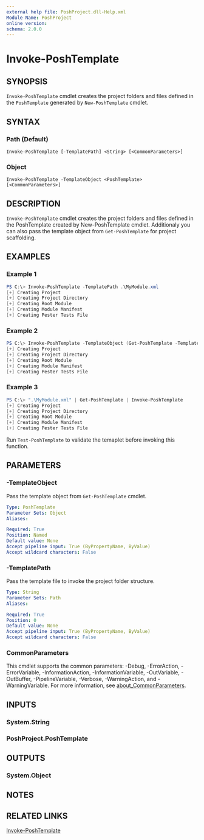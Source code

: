 ```yaml
---
external help file: PoshProject.dll-Help.xml
Module Name: PoshProject
online version:
schema: 2.0.0
---
```


# Invoke-PoshTemplate

## SYNOPSIS
`Invoke-PoshTemplate` cmdlet creates the project folders and files defined in the `PoshTemplate` generated by `New-PoshTemplate` cmdlet.

## SYNTAX

### Path (Default)
```
Invoke-PoshTemplate [-TemplatePath] <String> [<CommonParameters>]
```

### Object
```
Invoke-PoshTemplate -TemplateObject <PoshTemplate> [<CommonParameters>]
```

## DESCRIPTION
`Invoke-PoshTemplate` cmdlet creates the project folders and files defined in the PoshTemplate created by New-PoshTemplate cmdlet. Additionaly you can also 
pass the template object from `Get-PoshTemplate` for project scaffolding.


## EXAMPLES

### Example 1
```powershell
PS C:\> Invoke-PoshTemplate -TemplatePath .\MyModule.xml
[+] Creating Project
[+] Creating Project Directory
[+] Creating Root Module
[+] Creating Module Manifest
[+] Creating Pester Tests File
```

### Example 2
```powershell
PS C:\> Invoke-PoshTemplate -TemplateObject (Get-PoshTemplate -TemplatePath .\MyModule.xml)
[+] Creating Project
[+] Creating Project Directory
[+] Creating Root Module
[+] Creating Module Manifest
[+] Creating Pester Tests File
```

### Example 3
```powershell
PS C:\> ".\MyModule.xml" | Get-PoshTemplate | Invoke-PoshTemplate
[+] Creating Project
[+] Creating Project Directory
[+] Creating Root Module
[+] Creating Module Manifest
[+] Creating Pester Tests File
```

Run `Test-PoshTemplate` to validate the temaplet before invoking this function.

## PARAMETERS

### -TemplateObject
Pass the template object from `Get-PoshTemplate` cmdlet.

```yaml
Type: PoshTemplate
Parameter Sets: Object
Aliases:

Required: True
Position: Named
Default value: None
Accept pipeline input: True (ByPropertyName, ByValue)
Accept wildcard characters: False
```

### -TemplatePath
Pass the template file to invoke the project folder structure.

```yaml
Type: String
Parameter Sets: Path
Aliases:

Required: True
Position: 0
Default value: None
Accept pipeline input: True (ByPropertyName, ByValue)
Accept wildcard characters: False
```

### CommonParameters
This cmdlet supports the common parameters: -Debug, -ErrorAction, -ErrorVariable, -InformationAction, -InformationVariable, -OutVariable, -OutBuffer, -PipelineVariable, -Verbose, -WarningAction, and -WarningVariable. For more information, see [about_CommonParameters](http://go.microsoft.com/fwlink/?LinkID=113216).

## INPUTS

### System.String

### PoshProject.PoshTemplate

## OUTPUTS

### System.Object
## NOTES

## RELATED LINKS
[Invoke-PoshTemplate](https://github.com/IndividualsinDemand/PoshProject/blob/master/docs/Invoke-PoshTemplate.md)